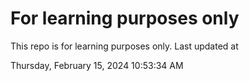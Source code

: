 # For learning purposes only
This repo is for learning purposes only.
Last updated at

Thursday, February 15, 2024 10:53:34 AM

